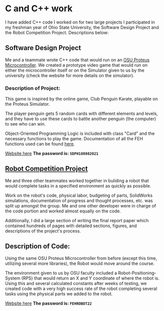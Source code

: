 # C and C++ work

I have added C++ code I worked on for two large projects I participated in my freshman year of Ohio State University, the Software Design Project and the Robot Competition Project. Descriptions below:

## Software Design Project
Me and a teammate wrote C++ code that would run on an [OSU Proteus Microcontroller](https://u.osu.edu/fehproteus/). We created a prototype video game that would run on either the microcontroller itself or on the Simulator given to us by the university (check the website for more details on the simulator).

### Description of Project:

This game is inspired by the online game, Club Penguin Karate, playable on the Proteus Simulator.

The player penguin gets 5 random cards with different elements and levels, and they have to use these cards to battle another penguin (the computer) to see who can win.

Object-Oriented Programming Logic is included with class "Card" and the necessary functions to play the game. Documentation of all the FEH functions used can be found [here](https://u.osu.edu/fehproteus/programming-syntax/).

[Website here](https://u.osu.edu/fehsdp2021pac0800h1/) **The password is: `SDPH108002021`**

## [Robot Competition Project](https://eed.osu.edu/academics/first-year-engineering-program/fundamentals-engineering-competitions/robotics-competition)
Me and three other teammates worked together in buliding a robot that would complete tasks in a specified environment as quickly as possible. 

Work on the robot's code, physical labor, budgeting of parts, SolidWorks simulations, documentation of progress and thought processes, etc. was split up amongst the group. Me and one other developer were in charge of the code portion and worked almost equally on the code.

Additionally, I did a large section of writing the final report paper which contained hundreds of pages with detailed sections, figures, and descriptions of the project's process.

## Description of Code:
Using the same OSU Proteus Microcontroller from before (except this time, utilizing several more libraries), the Robot would move around the course. 

The environment given to us by OSU faculty included a Robot-Positioning-System (RPS) that would return an X and Y coordinate of where the robot is. Using this and several calculated constants after weeks of testing, we created code with a very high success rate of the robot completing several tasks using the physical parts we added to the robot.

[Website here](https://u.osu.edu/feh22g5/) **The password is: `FEHROBOT22`**
